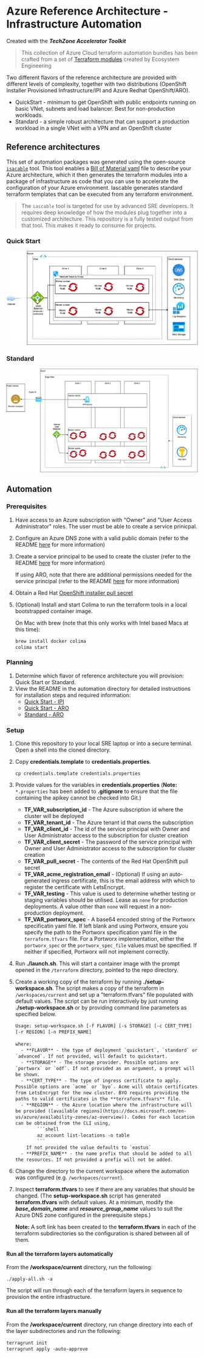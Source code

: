 # Azure Reference Architecture - Infrastructure Automation

Created with the ***TechZone Accelerator Toolkit***

> This collection of Azure Cloud terraform automation bundles has been crafted from a set of [Terraform modules](https://modules.cloudnativetoolkit.dev/) created by Ecosystem Engineering

Two different flavors of the reference architecture are provided with different levels of complexity, together with two distributions (OpenShift Installer Provisioned Infrastructure/IPI and Azure Redhat OpenShift/ARO).

- QuickStart - minimum to get OpenShift with public endpoints running on basic VNet, subnets and load balancer. Best for non-production workloads.
- Standard - a simple robust architecture that can support a production workload in a single VNet with a VPN and an OpenShift cluster

## Reference architectures

This set of automation packages was generated using the open-source [`isacable`](https://github.com/cloud-native-toolkit/iascable) tool. This tool enables a [Bill of Material yaml](https://github.com/cloud-native-toolkit/automation-solutions/tree/main/boms) file to describe your Azure architecture, which it then generates the terraform modules into a package of infrastructure as code that you can use to accelerate the configuration of your Azure environment. Iascable generates standard terraform templates that can be executed from any terraform environment.

> The `iascable` tool is targeted for use by advanced SRE developers. It requires deep knowledge of how the modules plug together into a customized architecture. This repository is a fully tested output from that tool. This makes it ready to consume for projects.

### Quick Start

![QuickStart](1-quickstart/1-aro/architecture.png)

### Standard

![Standard](2-standard/1-aro/architecture.png)


## Automation

### Prerequisites

1. Have access to an Azure subscription with "Owner" and "User Access Administrator" roles. The user must be able to create a service prinicpal.

2. Configure an Azure DNS zone with a valid public domain (refer to the README [here](1-quickstart/2-ipi/README.md) for more information)

3. Create a service principal to be used to create the cluster (refer to the README [here](1-quickstart/2-ipi/README.md) for more information)

    If using ARO, note that there are additional permissions needed for the service principal (refer to the README [here](1-quickstart/1-aro/sp-setup.md) for more information)

4. Obtain a Red Hat [OpenShift installer pull secret](https://console.redhat.com/openshift/install/pull-secret)

5. (Optional) Install and start Colima to run the terraform tools in a local bootstrapped container image.

    On Mac with brew (note that this only works with Intel based Macs at this time):
    ```shell
    brew install docker colima
    colima start
    ```

### Planning

1. Determine which flavor of reference architecture you will provision: Quick Start or Standard.
2. View the README in the automation directory for detailed instructions for installation steps and required information:
    - [Quick Start - IPI](1-quickstart/2-ipi/)
    - [Quick Start - ARO](1-quickstart/1-aro/)
    - [Standard - ARO](2-standard/1-aro/)

### Setup

1. Clone this repository to your local SRE laptop or into a secure terminal. Open a shell into the cloned directory.
2. Copy **credentials.template** to **credentials.properties**.
    ```shell
    cp credentials.template credentials.properties
    ```
3. Provide values for the variables in **credentials.properties** (**Note:** `*.properties` has been added to **.gitignore** to ensure that the file containing the apikey cannot be checked into Git.)
    - **TF_VAR_subscription_id** - The Azure subscription id where the cluster will be deployed
    - **TF_VAR_tenant_id** - The Azure tenant id that owns the subscription
    - **TF_VAR_client_id** - The id of the service principal with Owner and User Administrator access to the subscription for cluster creation
    - **TF_VAR_client_secret** - The password of the service principal with Owner and User Administrator access to the subscription for cluster creation
    - **TF_VAR_pull_secret** - The contents of the Red Hat OpenShift pull secret
    - **TF_VAR_acme_registration_email** - (Optional) If using an auto-generated ingress certificate, this is the email address with which to register the certificate with LetsEncrypt.
    - **TF_VAR_testing** - This value is used to determine whether testing or staging variables should be utilised. Lease as `none` for production deployments. A value other than `none` will request in a non-production deployment.
    - **TF_VAR_portworx_spec** - A base64 encoded string of the Portworx specificatin yaml file. If left blank and using Portworx, ensure you specify the path to the Portworx specification yaml file in the `terraform.tfvars` file. For a Portworx implementation, either the `portworx_spec` or the `portworx_spec_file` values must be specified. If neither if specified, Portworx will not implement correctly.
4. Run **./launch.sh**. This will start a container image with the prompt opened in the `/terraform` directory, pointed to the repo directory.
5. Create a working copy of the terraform by running **./setup-workspace.sh**. The script makes a copy of the terraform in `/workspaces/current` and set up a "terraform.tfvars" file populated with default values. The script can be run interactively by just running **./setup-workspace.sh** or by providing command line parameters as specified below.
    ```
    Usage: setup-workspace.sh [-f FLAVOR] [-s STORAGE] [-c CERT_TYPE] [-r REGION] [-n PREFIX_NAME]
    
    where:
      - **FLAVOR** - the type of deployment `quickstart`, `standard` or `advanced`. If not provided, will default to quickstart.
      - **STORAGE** - The storage provider. Possible options are `portworx` or `odf`. If not provided as an argument, a prompt will be shown.
      - **CERT_TYPE** - The type of ingress certificate to apply. Possible options are `acme` or `byo`. Acme will obtain certificates from LetsEncrypt for the new cluster. BYO requires providing the paths to valid certificates in the **terraform.tfvars** file.
      - **REGION** - the Azure location where the infrastructure will be provided ([available regions](https://docs.microsoft.com/en-us/azure/availability-zones/az-overview)). Codes for each location can be obtained from the CLI using,
            ```shell
            az account list-locations -o table
            ```
        If not provided the value defaults to `eastus`
      - **PREFIX_NAME** - the name prefix that should be added to all the resources. If not provided a prefix will not be added.
    ```
6. Change the directory to the current workspace where the automation was configured (e.g. `/workspaces/current`).
7. Inspect **terraform.tfvars** to see if there are any variables that should be changed. (The **setup-workspace.sh** script has generated **terraform.tfvars** with default values. At a minimum, modify the ***base_domain_name*** and ***resource_group_name*** values to suit the Azure DNS zone configured in the prerequisite steps.)

    **Note:** A soft link has been created to the **terraform.tfvars** in each of the terraform subdirectories so the configuration is shared between all of them. 

#### Run all the terraform layers automatically

From the **/workspace/current** directory, run the following:

```
./apply-all.sh -a
```

The script will run through each of the terraform layers in sequence to provision the entire infrastructure.

#### Run all the terraform layers manually

From the **/workspace/current** directory, run change directory into each of the layer subdirectories and run the following:

```shell
terragrunt init
terragrunt apply -auto-approve
```

